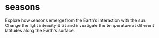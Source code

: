 seasons
=======

Explore how seasons emerge from the Earth's interaction with the sun.  Change the light intensity &amp; tilt and investigate the temperature at different latitudes along the Earth's surface.
